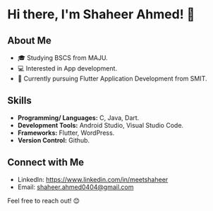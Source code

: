 # Hi there, I'm Shaheer Ahmed! 👋

## About Me
- 🎓 Studying BSCS from MAJU.
- 💻 Interested in App development.
- 🚀 Currently pursuing Flutter Application Development from SMIT.

## Skills
- **Programming/ Languages:** C, Java, Dart.
- **Development Tools:** Android Studio, Visual Studio Code.
- **Frameworks:** Flutter, WordPress.
- **Version Control:** Github.

## Connect with Me
- LinkedIn: https://www.linkedin.com/in/meetshaheer
- Email: shaheer.ahmed0404@gmail.com

Feel free to reach out! 😊
